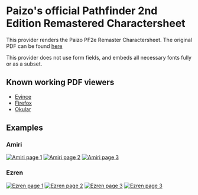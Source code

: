 # Paizo's official Pathfinder 2nd Edition Remastered Charactersheet

This provider renders the Paizo PF2e Remaster Charactersheet. The original PDF can be
found [here](https://downloads.paizo.com/RemasterPlayerCoreCharacterSheet.pdf)

This provider does not use form fields, and embeds all necessary fonts fully or as a subset.

## Known working PDF viewers

- [Evince](https://wiki.gnome.org/Apps/Evince)
- [Firefox](https://www.mozilla.org/en-US/firefox/new/)
- [Okular](https://okular.kde.org/)

## Examples

### Amiri

[![Amiri page 1](provider-documentation/pf2e-remaster-paizo/assets/amiri-thumbnail-0.webp "Page 1")](provider-documentation/pf2e-remaster-paizo/assets/amiri-0.webp)
[![Amiri page 2](provider-documentation/pf2e-remaster-paizo/assets/amiri-thumbnail-1.webp "Page 2")](provider-documentation/pf2e-remaster-paizo/assets/amiri-1.webp)
[![Amiri page 3](provider-documentation/pf2e-remaster-paizo/assets/amiri-thumbnail-2.webp "Page 3")](provider-documentation/pf2e-remaster-paizo/assets/amiri-2.webp)

### Ezren

[![Ezren page 1](provider-documentation/pf2e-remaster-paizo/assets/ezren-thumbnail-0.webp "Page 1")](provider-documentation/pf2e-remaster-paizo/assets/ezren-0.webp)
[![Ezren page 2](provider-documentation/pf2e-remaster-paizo/assets/ezren-thumbnail-1.webp "Page 2")](provider-documentation/pf2e-remaster-paizo/assets/ezren-1.webp)
[![Ezren page 3](provider-documentation/pf2e-remaster-paizo/assets/ezren-thumbnail-2.webp "Page 3")](provider-documentation/pf2e-remaster-paizo/assets/ezren-2.webp)
[![Ezren page 3](provider-documentation/pf2e-remaster-paizo/assets/ezren-thumbnail-3.webp "Page 4")](provider-documentation/pf2e-remaster-paizo/assets/ezren-3.webp)
